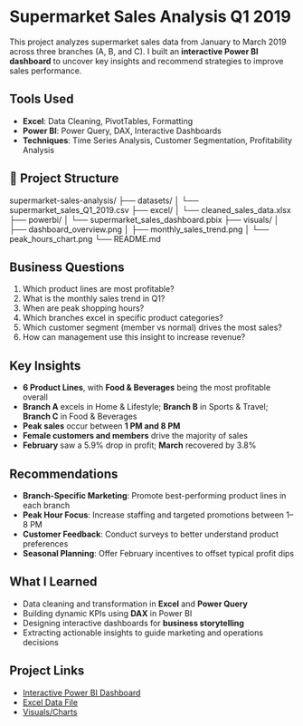 # Supermarket Sales Analysis Q1 2019

This project analyzes supermarket sales data from January to March 2019 across three branches (A, B, and C).   I built an **interactive Power BI dashboard** to uncover key insights and recommend strategies to improve sales performance.



##  Tools Used
- **Excel**: Data Cleaning, PivotTables, Formatting
- **Power BI**: Power Query, DAX, Interactive Dashboards
- **Techniques**: Time Series Analysis, Customer Segmentation, Profitability Analysis



## 📂 Project Structure

supermarket-sales-analysis/
├── datasets/
│ └── supermarket_sales_Q1_2019.csv
├── excel/
│ └── cleaned_sales_data.xlsx
├── powerbi/
│ └── supermarket_sales_dashboard.pbix
├── visuals/
│ ├── dashboard_overview.png
│ ├── monthly_sales_trend.png
│ └── peak_hours_chart.png
└── README.md



## Business Questions

1. Which product lines are most profitable?
2. What is the monthly sales trend in Q1?
3. When are peak shopping hours?
4. Which branches excel in specific product categories?
5. Which customer segment (member vs normal) drives the most sales?
6. How can management use this insight to increase revenue?



## Key Insights

- **6 Product Lines**, with **Food & Beverages** being the most profitable overall  
- **Branch A** excels in Home & Lifestyle; **Branch B** in Sports & Travel; **Branch C** in Food & Beverages  
- **Peak sales** occur between **1 PM and 8 PM**  
- **Female customers and members** drive the majority of sales  
- **February** saw a 5.9% drop in profit; **March** recovered by 3.8%



## Recommendations

- **Branch-Specific Marketing**: Promote best-performing product lines in each branch  
- **Peak Hour Focus**: Increase staffing and targeted promotions between 1–8 PM  
- **Customer Feedback**: Conduct surveys to better understand product preferences  
- **Seasonal Planning**: Offer February incentives to offset typical profit dips



## What I Learned

- Data cleaning and transformation in **Excel** and **Power Query**  
- Building dynamic KPIs using **DAX** in Power BI  
- Designing interactive dashboards for **business storytelling**  
- Extracting actionable insights to guide marketing and operations decisions



## Project Links

- [Interactive Power BI Dashboard](https://app.powerbi.com/links/ekYw6TeEU1?ctid=47d41471-806d-482c-8d78-5451c5f2cbd5&pbi_source=linkShare)  
- [Excel Data File](https://1drv.ms/x/c/e1781590a66dcd43/EW0huXw_s9dNntqoIoGSEXcBiV9FotwW8QvDIXOCrTCKgw?e=eWXYWj&nav=MTVfezAwMDAwMDAwLTAwMDEtMDAwMC0wMDAwLTAwMDAwMDAwMDAwMH0)    
- [Visuals/Charts](https://drive.google.com/drive/folders/1NdGgWc8J6n9fVjZZmmMhK7lARYIoeWqA?usp=drive_link)

